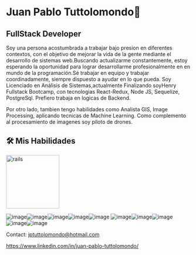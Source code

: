 # Juan Pablo Tuttolomondo👋

## FullStack Developer


Soy una persona acostumbrada a trabajar bajo presion en diferentes contextos, con el objetivo de mejorar la vida de la gente mediante el desarrollo de sistemas web.Buscando actualizarme constantemente, estoy esperando la oportunidad para lograr desarrollarme profesionalmente en en mundo de la programación.Sé trabajar en equipo y trabajar coordinadamente, siempre dispuesto a ayudar en lo que pueda.
Soy Licenciado en Análisis de Sistemas,actualmente Finalizando soyHenry Fullstack Bootcamp, con tecnologias React-Redux, Node JS, Sequelize, PostgreSql. Prefiero trabaja en logicas de Backend.

Por otro lado, tambien tengo habilidades como Analista GIS, Image Processing, aplicando tecnicas de Machine Learning. Como complemento al procesamiento de imagenes soy piloto de drones.
<h2>
  <a name="Mis Habilidades" href="#mis habilidades">
  </a>
  🛠 Mis Habilidades
</h2>

<a href="https://developer.mozilla.org/es/docs/Web/JavaScript">
  
  <img src="https://user-images.githubusercontent.com/78735003/157490390-8b8f97ea-c64b-4b6f-a5bf-d633e2865d98.png" alt="rails" width="145" heigh="145" style="max-width:100%"></a>
  
![image](https://user-images.githubusercontent.com/92340417/164476809-a4d43516-018a-4aec-8d14-457423505486.png)![image](https://user-images.githubusercontent.com/92340417/164474436-fc99ca9b-c48a-4aac-a556-126f58d4aeee.png)![image](https://user-images.githubusercontent.com/92340417/164474547-02d64449-66c9-4070-bf20-0c9144c3ce23.png)![image](https://user-images.githubusercontent.com/92340417/164475115-950eeba4-7c7a-4e3c-b553-35e620abdb28.png)![image](https://user-images.githubusercontent.com/92340417/164474627-5732e05b-d62d-4759-aa6d-1723e367cfbb.png) ![image](https://user-images.githubusercontent.com/92340417/164474840-9e2f9601-1f59-41b8-a220-0cd39452fcc3.png)![image](https://user-images.githubusercontent.com/92340417/164474956-137dd126-81ac-4fd7-8b2a-46daff5329b9.png)![image](https://user-images.githubusercontent.com/92340417/164475580-87ab36a5-237c-4f93-af75-4425c56723d4.png)![image](https://user-images.githubusercontent.com/92340417/164363093-c552a1eb-b2d8-4a96-934e-be736346b8bd.png)![image](https://user-images.githubusercontent.com/92340417/164477116-ecfb86ab-7e81-4196-b1eb-16bcbfb3e61f.png)


Contact: jptuttolomondo@hotmail.com

https://www.linkedin.com/in/juan-pablo-tuttolomondo/


